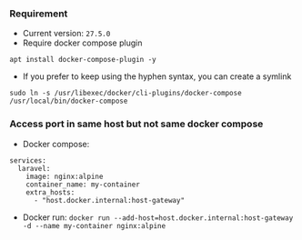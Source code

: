 ### Requirement 
- Current version: `27.5.0`
- Require docker compose plugin
```
apt install docker-compose-plugin -y
```
- If you prefer to keep using the hyphen syntax, you can create a symlink
```
sudo ln -s /usr/libexec/docker/cli-plugins/docker-compose /usr/local/bin/docker-compose
```

### Access port in same host but not same docker compose
- Docker compose:
```
services:
  laravel:
    image: nginx:alpine
    container_name: my-container
    extra_hosts:
      - "host.docker.internal:host-gateway"
```
- Docker run: `docker run --add-host=host.docker.internal:host-gateway -d --name my-container nginx:alpine`